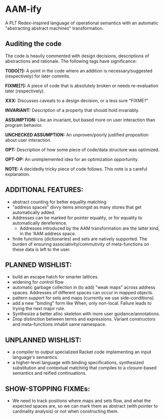 AAM-ify
=======

A PLT Redex-inspired language of operational semantics with an automatic "abstracting abstract machines" transformation.

Auditing the code
-----
The code is heavily commented with design decisions, descriptions of abstractions and rationale.
The following tags have significance:

**TODO[?]:**
  A point in the code where an addition is necessary/suggested (respectively) for later commits.

**FIXME[?]:**
  A piece of code that is absolutely broken or needs re-evaluation later (respectively).

**XXX:**
  Discusses caveats to a design decision, or a less sure "FIXME?"

**INVARIANT:**
  Description of a property that should hold invariably.

**ASSUMPTION:**
  Like an invariant, but based more on user interaction than program behavior.

**UNCHECKED ASSUMPTION:**
  An unproven/poorly justified proposition about user interaction.

**OPT:**
  Description of how some piece of code/data structure was optimized.

**OPT-OP:**
  An unimplemented idea for an optimization opportunity.

**NOTE:**
  A decidedly tricky piece of code follows. This note is a careful explanation.

ADDITIONAL FEATURES:
-----
* abstract counting for better equality matching
* "address spaces" divvy items amongst as many stores that get automatically added.
* Addresses can be marked for pointer equality, or for equality to automatically dereference.
    * Addresses introduced by the AAM transformation are the latter kind, in the 'AAM address space.
* finite functions (dictionaries) and sets are natively supported. The burden of ensuring associativity/commutivity of meta-functions on these data is left to the user.

PLANNED WISHLIST:
-----
* build an escape hatch for smarter lattices.
* widening for control flow
* automatic garbage collection in (to add) "weak maps" across address spaces.
  Addresses of different spaces can occur in mapped objects.
* pattern support for sets and maps (currently we use side-conditions)
* add a new "binding" form like When, only non-local. Failure leads to trying the next major rule.
* Synthesize a better alloc skeleton with more user guidance/annotations.
* Drop distinction between terms and expressions. Variant constructors and meta-functions inhabit same namespace.

UNPLANNED WISHLIST:
------
* a compiler to output specialized Racket code implementing an input language's semantics.
* a higher-level language with binding specifications, synthesized substitution and
  contextual matching that compiles to a closure-based semantics and reified continuations.


SHOW-STOPPING FIXMEs:
-----
* We need to track positions where maps and sets flow, and what the expected spaces are,
  so we can mark them as abstract (with pointer to cardinality analysis) or not when
  constructing them.
